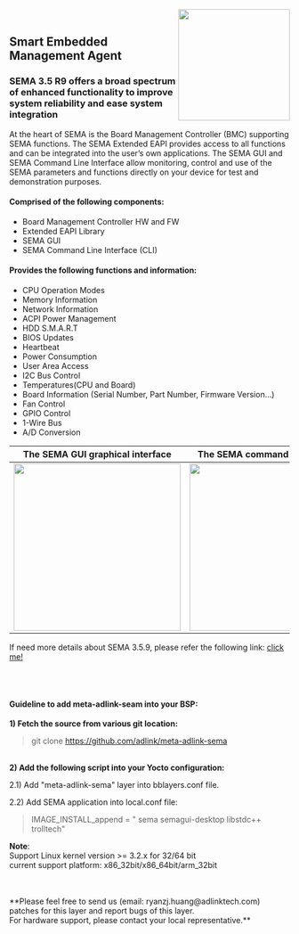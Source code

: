 <img src ="https://material.adlinktech.com/en/Upload/ProductNews/logo_sema.png" width="200" align="right" />


<br>

## Smart Embedded Management Agent ##
### SEMA 3.5 R9 offers a broad spectrum of enhanced functionality to improve system reliability and ease system integration


At the heart of SEMA is the Board Management Controller (BMC) supporting SEMA functions. The SEMA Extended EAPI provides access to all functions and can be integrated into the user’s own applications. The SEMA GUI and SEMA Command Line Interface allow monitoring, control and use of the SEMA parameters and functions directly on your device for test and demonstration purposes. 


#### Comprised of the following components:  ####
- Board Management Controller HW and FW
- Extended EAPI Library
- SEMA GUI
- SEMA Command Line Interface (CLI)

#### Provides the following functions and information: ####
- CPU Operation Modes
- Memory Information
- Network Information
- ACPI Power Management
- HDD S.M.A.R.T
- BIOS Updates
- Heartbeat
- Power Consumption
- User Area Access
- I2C Bus Control
- Temperatures(CPU and Board)
- Board Information (Serial Number, Part Number, Firmware Version...)
- Fan Control
- GPIO Control
- 1-Wire Bus
- A/D Conversion


|      **The SEMA GUI graphical interface**                  |       **The SEMA command line interface**                    |
|:---: |:---: |
|<div style="text-align:right"><img src ="https://material.adlinktech.com/products/images/1274/SEMA_Graphics_Interface.png" width="300" /></div>|<div style="text-align:right"><img src ="https://material.adlinktech.com/products/images/1274/SEMA_Command_Interface.png" width="300" /></div>|
 

If need more details about SEMA 3.5.9, please refer the following link: <a href="https://www.adlinktech.com/Products/Industrial_IoT_and_Cloud_solutions/SEMA_Smart_Embedded_Management_Agent/SEMA?lang=en" title="Title">click me!</a>  


 

<br>
<br>


#### Guideline to add meta-adlink-seam into your BSP:  ####
**1) Fetch the source from various git location:**
>git clone https://github.com/adlink/meta-adlink-sema

<br>**2) Add the following script into your Yocto configuration:**

2.1) Add "meta-adlink-sema" layer into bblayers.conf file.

2.2) Add SEMA application into local.conf file:
>IMAGE_INSTALL_append = " sema semagui-desktop libstdc++ trolltech"


**Note**: <br> Support Linux kernel version >= 3.2.x for 32/64 bit <br> current support platform: x86_32bit/x86_64bit/arm_32bit



<br>
<br>
**Please feel free to send us (email: ryanzj.huang@adlinktech.com) patches for this layer and report bugs of this layer. <br>For hardware support, please contact your local representative.**

